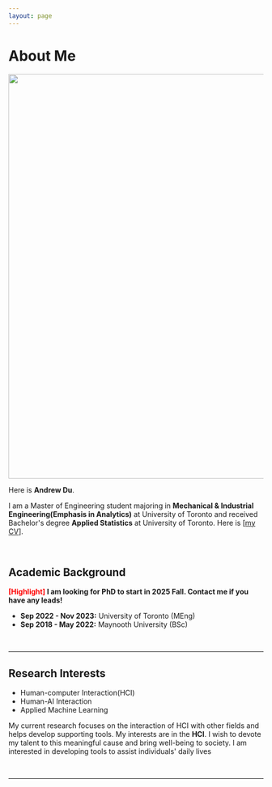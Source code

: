 ```yaml
---
layout: page
---
```


# About Me

<img src="https://fearof99.github.io/IMG_0880.jpg" class="floatpic" width="800" height="800">

Here is **Andrew Du**.

I am a Master of Engineering student majoring in **Mechanical & Industrial Engineering(Emphasis in Analytics)** at University of Toronto and received Bachelor's degree **Applied Statistics** at University of Toronto. Here is [[my CV](https://fearof99.github.io/file/CV-Andrew_Du_resume.pdf)].

<br>

## Academic Background

**<font color='red'>[Highlight]</font> I am looking for PhD to start in 2025 Fall. Contact me if you have any leads!**

- **Sep 2022 - Nov 2023:** University of Toronto (MEng)
- **Sep 2018 - May 2022:** Maynooth University (BSc)

<br>

---

## Research Interests

- Human-computer Interaction(HCI)
- Human-AI Interaction
- Applied Machine Learning

My current research focuses on the interaction of HCI with other fields and helps develop supporting tools. My interests are in the **HCI**. I wish to devote my talent to this meaningful cause and bring well-being to society. I am interested in developing tools to assist individuals' daily lives

<br>

---


